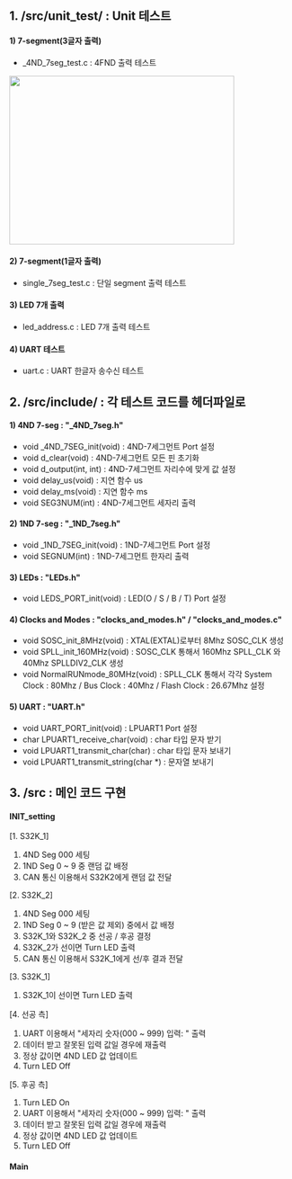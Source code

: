## 1. /src/unit_test/ : Unit 테스트
#### 1) 7-segment(3글자 출력)
- _4ND_7seg_test.c : 4FND 출력 테스트
<img src="https://user-images.githubusercontent.com/60434800/154794185-8f5fc3ca-4b00-4517-acb9-4a86066f878c.png" width="400" height="300">


#### 2) 7-segment(1글자 출력)
- single_7seg_test.c : 단일 segment 출력 테스트

#### 3) LED 7개 출력
- led_address.c : LED 7개 출력 테스트

#### 4) UART 테스트
- uart.c : UART 한글자 송수신 테스트

## 2. /src/include/ : 각 테스트 코드를 헤더파일로 
#### 1) 4ND 7-seg : "_4ND_7seg.h"
- void _4ND_7SEG_init(void) : 4ND-7세그먼트 Port 설정
- void d_clear(void) : 4ND-7세그먼트 모든 핀 초기화
- void d_output(int, int) : 4ND-7세그먼트 자리수에 맞게 값 설정
- void delay_us(void) : 지연 함수 us
- void delay_ms(void) : 지연 함수 ms
- void SEG3NUM(int) : 4ND-7세그먼트 세자리 출력

#### 2) 1ND 7-seg : "_1ND_7seg.h"
- void _1ND_7SEG_init(void) : 1ND-7세그먼트 Port 설정
- void SEGNUM(int) : 1ND-7세그먼트 한자리 출력

#### 3) LEDs : "LEDs.h"
- void LEDS_PORT_init(void) : LED(O / S / B / T) Port 설정

#### 4) Clocks and Modes : "clocks_and_modes.h" / "clocks_and_modes.c" 

- void SOSC_init_8MHz(void) : XTAL(EXTAL)로부터 8Mhz SOSC_CLK 생성
- void SPLL_init_160MHz(void) : SOSC_CLK 통해서 160Mhz SPLL_CLK 와 40Mhz SPLLDIV2_CLK 생성
- void NormalRUNmode_80MHz(void) : SPLL_CLK 통해서 각각 System Clock : 80Mhz / Bus Clock : 40Mhz / Flash Clock : 26.67Mhz 설정

#### 5) UART : "UART.h"
- void UART_PORT_init(void) : LPUART1 Port 설정
- char LPUART1_receive_char(void) : char 타입 문자 받기
- void LPUART1_transmit_char(char) : char 타입 문자 보내기
- void LPUART1_transmit_string(char *) : 문자열 보내기

## 3. /src : 메인 코드 구현
#### INIT_setting
[1. S32K_1]
  1) 4ND Seg 000 세팅
  2) 1ND Seg 0 ~ 9 중 랜덤 값 배정
  3) CAN 통신 이용해서 S32K2에게 랜덤 값 전달

[2. S32K_2]
1) 4ND Seg 000 세팅
2) 1ND Seg 0 ~ 9 (받은 값 제외) 중에서 값 배정
3) S32K_1와 S32K_2 중 선공 / 후공 결정
4) S32K_2가 선이면 Turn LED 출력
5) CAN 통신 이용해서 S32K_1에게 선/후 결과 전달 

[3. S32K_1]
1) S32K_1이 선이면 Turn LED 출력

[4. 선공 측]
1) UART 이용해서 "세자리 숫자(000 ~ 999) 입력: " 출력
2) 데이터 받고 잘못된 입력 값일 경우에 재출력
3) 정상 값이면 4ND LED 값 업데이트
4) Turn LED Off

[5. 후공 측]
1) Turn LED On
2) UART 이용해서 "세자리 숫자(000 ~ 999) 입력: " 출력
3) 데이터 받고 잘못된 입력 값일 경우에 재출력
4) 정상 값이면 4ND LED 값 업데이트
5) Turn LED Off

#### Main
